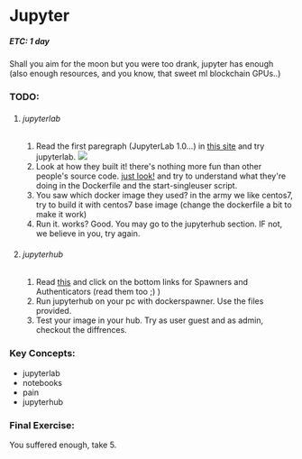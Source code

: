 # Jupyter
##### ETC: 1 day

Shall you aim for the moon but you were too drank, jupyter has enough (also enough resources, and you know, that sweet ml blockchain GPUs..)<br>

### TODO:
1. ###### jupyterlab
    1. Read the first paregraph (JupyterLab 1.0...) in [this site](https://jupyter.org/index.html) and try jupyterlab. 
    ![](https://i.pinimg.com/originals/cb/c2/4f/cbc24f8a36110d636dbe32a60f6772c1.jpg) 
    2. Look at how they built it! there's nothing more fun than other people's source code. [just look!](https://github.com/jupyter/docker-stacks/tree/master/base-notebook) and try to understand what they're doing in the Dockerfile and the start-singleuser script.
    3. You saw which docker image they used? in the army we like centos7, try to build it with centos7 base image (change the dockerfile a bit to make it work)
    4. Run it. works? Good. You may go to the jupyterhub section. IF not, we believe in you, try again.  

2.  ###### jupyterhub      
    1. Read [this](https://jupyterhub.readthedocs.io/en/stable/reference/technical-overview.html) and click on the bottom links for Spawners and Authenticators (read them too ;) )
    2. Run jupyterhub on your pc with dockerspawner. Use the files provided. 
    3. Test your image in your hub. Try as user guest and as admin, checkout the diffrences.

### Key Concepts:
- jupyterlab
- notebooks
- pain
- jupyterhub

### Final Exercise:
You suffered enough, take 5.
